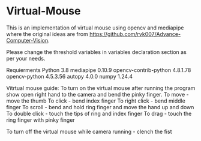 # Virtual-Mouse
This is an implementation of virtual mouse using opencv and mediapipe where the original ideas are from https://github.com/rvk007/Advance-Computer-Vision.

Please change the threshold variables in variables declaration section as per your needs.

Requierments
Python                    3.8
mediapipe                 0.10.9
opencv-contrib-python     4.8.1.78
opencv-python             4.5.3.56
autopy                    4.0.0
numpy                     1.24.4

Vitrtual mouse guide:
To turn on the virtual mouse after running the program show open right hand to the camera and bend the pinky finger.
To move - move the thumb
To click - bend index finger
To right click - bend middle finger
To scroll - bend and hold ring finger and move the hand up and down
To double click - touch the tips of ring and index finger
To drag - touch the ring finger with pinky finger

To turn off the virtual mouse while camera running - clench the fist
